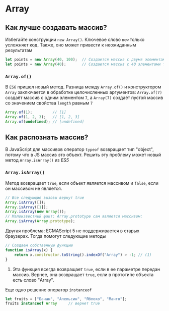 # Array
## Как лучше создавать массив?
Избегайте конструкции `new Array()`. Ключевое слово `new` только усложняет код.
Также, оно может привести к неожиданным результатам
```javascript
let points = new Array(40, 100);  // Создается массив с двумя элементами (40 и 100)
let points = new Array(40);       // Создается массив с 40 элементами типа undefined!!!!!
```
### `Array.of()`
В `ES6` пришел новый метод. Разница между `Array.of()` и конструктором `Array` заключается в обработке 
целочисленных аргументов: `Array.of(7)` создаёт массив с одним элементом `7`, а `Array(7)` создаёт пустой
массив со значением свойства `length` равным `7`
```js
Array.of(1);         // [1]
Array.of(1, 2, 3);   // [1, 2, 3]
Array.of(undefined); // [undefined]
```
## Как распознать массив?
В JavaScript для массивов оператор `typeof` возвращает тип "object", потому что в JS массив это объект.
Решить эту проблему может новый метод `Array.isArray()` из *ES5*
### `Array.isArray()`
Метод возвращает `true`, если объект является массивом и `false`, если он массивом не является.
```js
// Все следующие вызовы вернут true
Array.isArray([]);
Array.isArray([1]);
Array.isArray(new Array());
// Малоизвестный факт: Array.prototype сам является массивом:
Array.isArray(Array.prototype);
```
Другая проблема: ECMAScript 5 не поддерживается в старых браузерах. Тогда помогут следующие методы
```js
// Создаем собственную функцию 
function isArray(x) {
    return x.constructor.toString().indexOf("Array") > -1; // (1)
}
```

1. Эта функция всегда возвращает `true`, если в ее параметре передан массив. Вернее, она возвращает `true`, 
   если в прототипе объекта есть слово "Array".

Еще одно решение оператор `instanceof`
```js
let fruits = ["Банан", "Апельсин", "Яблоко", "Манго"];
fruits instanceof Array     // вернет true
```


